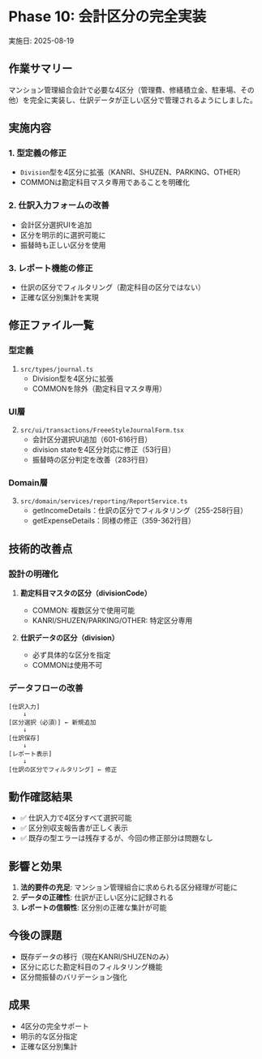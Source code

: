 # Phase 10: 会計区分の完全実装

実施日: 2025-08-19

## 作業サマリー
マンション管理組合会計で必要な4区分（管理費、修繕積立金、駐車場、その他）を完全に実装し、仕訳データが正しい区分で管理されるようにしました。

## 実施内容

### 1. 型定義の修正
- `Division`型を4区分に拡張（KANRI、SHUZEN、PARKING、OTHER）
- COMMONは勘定科目マスタ専用であることを明確化

### 2. 仕訳入力フォームの改善
- 会計区分選択UIを追加
- 区分を明示的に選択可能に
- 振替時も正しい区分を使用

### 3. レポート機能の修正
- 仕訳の区分でフィルタリング（勘定科目の区分ではない）
- 正確な区分別集計を実現

## 修正ファイル一覧

### 型定義
1. `src/types/journal.ts`
   - Division型を4区分に拡張
   - COMMONを除外（勘定科目マスタ専用）

### UI層
2. `src/ui/transactions/FreeeStyleJournalForm.tsx`
   - 会計区分選択UI追加（601-616行目）
   - division stateを4区分対応に修正（53行目）
   - 振替時の区分判定を改善（283行目）

### Domain層
3. `src/domain/services/reporting/ReportService.ts`
   - getIncomeDetails：仕訳の区分でフィルタリング（255-258行目）
   - getExpenseDetails：同様の修正（359-362行目）

## 技術的改善点

### 設計の明確化
1. **勘定科目マスタの区分（divisionCode）**
   - COMMON: 複数区分で使用可能
   - KANRI/SHUZEN/PARKING/OTHER: 特定区分専用

2. **仕訳データの区分（division）**
   - 必ず具体的な区分を指定
   - COMMONは使用不可

### データフローの改善
```
[仕訳入力]
    ↓
[区分選択（必須）] ← 新規追加
    ↓
[仕訳保存]
    ↓
[レポート表示]
    ↓
[仕訳の区分でフィルタリング] ← 修正
```

## 動作確認結果
- ✅ 仕訳入力で4区分すべて選択可能
- ✅ 区分別収支報告書が正しく表示
- ✅ 既存の型エラーは残存するが、今回の修正部分は問題なし

## 影響と効果
1. **法的要件の充足**: マンション管理組合に求められる区分経理が可能に
2. **データの正確性**: 仕訳が正しい区分に記録される
3. **レポートの信頼性**: 区分別の正確な集計が可能

## 今後の課題
- 既存データの移行（現在KANRI/SHUZENのみ）
- 区分に応じた勘定科目のフィルタリング機能
- 区分間振替のバリデーション強化

## 成果
- 4区分の完全サポート
- 明示的な区分指定
- 正確な区分別集計